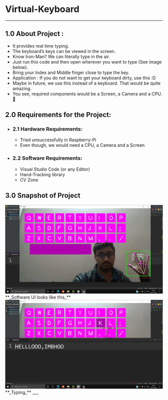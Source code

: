 # Virtual-Keyboard
___

## 1.0 About Project : 

- It provides real time typing.
- The keyboard’s keys can be viewed in the screen.
- Know Iron-Man? We can literally type in the air.
- Just run this code and then open wherever you want to type (See image below).
- Bring your Index and Middle finger close to type the key.
- Application : If you do not want to get your keyboard dirty, use this :D
- Maybe in future, we use this instead of a keyboard. That would be quite amazing.
- You see, required components would be a Screen, a Camera and a CPU. 🙊

## 2.0 Requirements for the Project:

- ### 2.1 Hardware Requirements: 
    - Tried unsuccessfully in Raspberry-Pi
    - Even though, we would need a CPU, a Camera and a Screen
- ### 2.2 Software Requirements:
    - Visual Studio Code (or any Editor)
    - Hand-Tracking library
    - CV Zone

## 3.0 Snapshot of Project

<img src='image.jpg'>
**_Software UI looks like this_**

<img src='image1.jpg'>
**_Typing_**
___
